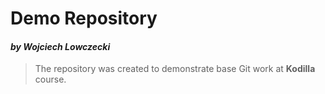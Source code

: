 # Demo Repository
#### *by Wojciech Lowczecki*
>The repository was created to demonstrate base Git work at **Kodilla** course.  

